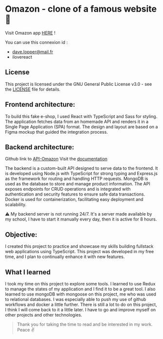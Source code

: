 # Omazon - clone of a famous website 🌟

Visit Omazon app [HERE](https://yoann-86.github.io/Omazon/#/) !

You can use this connexion id :
  - dave.lopper@mail.fr
  - ilovereact


## License

This project is licensed under the GNU General Public License v3.0 - see the [LICENSE](LICENSE) file for details.


## Frontend architecture: 

To build this fake e-shop, I used React with TypeScript and Sass for styling. The application fetches data from an homemade API and renders it in a Single Page Application (SPA) format. The design and layout are based on a Figma mockup that guided the integration process.


## Backend architecture:

Github link to [API-Omazon](https://github.com/Yoann-86/API-Omazon)
Visit the [documentation](https://yoann-86-server.eddi.cloud/api-docs/)

The backend is a custom-built API designed to serve data to the frontend. It is developed using Node.js with TypeScript for strong typing and Express.js as the framework for routing and handling HTTP requests. MongoDB is used as the database to store and manage product information. The API exposes endpoints for CRUD operations and is integrated with authentication and security features to ensure safe data transactions. Docker is used for containerization, facilitating easy deployment and scalability.

⚠️ My backend server is not running 24/7. It's a server made available by my school, I have to start it manually every day, then it is active for 8 hours.

## Objective:

I created this project to practice and showcase my skills building fullstack web applications using TypeScript. This project was developed in my free time, and I plan to continually enhance it with new features.

## What I learned

I took my time on this project to explore some tools. I learned to use Redux to manage the states of my application and I find it to be a great tool. I also learned to use mongoDB with mongoose on this project, me who was used to relational databases. I was especially able to push my use of github workflows and docker a little further. There is still a lot to do on this project, I think I will come back to it a little later. I have to go and improve myself on other projects and other technologies.


> Thank you for taking the time to read and be interested in my work. Peace ✌️